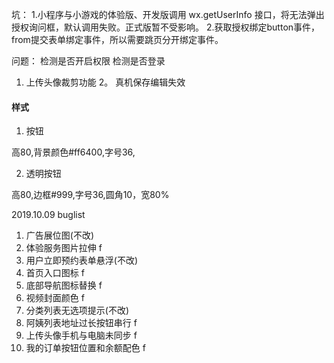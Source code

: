 
坑：
1.小程序与小游戏的体验版、开发版调用 wx.getUserInfo 接口，将无法弹出授权询问框，默认调用失败。正式版暂不受影响。
2.获取授权绑定button事件，from提交表单绑定事件，所以需要跳页分开绑定事件。


问题：
检测是否开启权限
检测是否登录

1. 上传头像裁剪功能
2。 真机保存编辑失效



#### 样式

1. 按钮

高80,背景颜色#ff6400,字号36,

2. 透明按钮

高80,边框#999,字号36,圆角10，宽80%



2019.10.09 buglist

1. 广告展位图(不改)
2. 体验服务图片拉伸 f
3. 用户立即预约表单悬浮(不改)
4. 首页入口图标 f
5. 底部导航图标替换 f
6. 视频封面颜色 f
7. 分类列表无选项提示(不改)
8. 阿姨列表地址过长按钮串行 f
9. 上传头像手机与电脑未同步 f
10. 我的订单按钮位置和余额配色 f